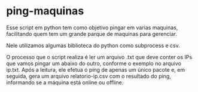 # ping-maquinas

Esse script em python tem como objetivo pingar em varias maquinas, facilitando quem tem um grande parque de maquinas para gerenciar.

Nele utilizamos algumas biblioteca do python como subprocess e csv.

O processo que o script realiza é ler um arquivo .txt que deve conter os IPs que vamos pingar um abaixo do outro, conforme o exemplo no arquivo ip.txt. Após a leitura, ele efetua o ping de apenas um único pacote e, em seguida, gera um arquivo relatorio-ip.csv com o resultado do ping, informando se a máquina está online ou offline.
